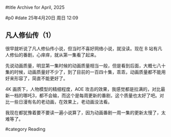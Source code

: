 #title Archive for April, 2025

#p0
#date 25年4月20日 周日 12:09

## 凡人修仙传（1）

很早就听说了凡人修仙传小说，但当时不喜好网络小说，就没读。现在 B 站有凡人修仙的番剧，心痒痒，就从第一集看了起来。

先说动画质量，明显第一集时候的动画质量相当一般，但是看到后面，大概七八十集的时候，动画质量好不少了，到了目前的一百四十集，乖乖，动画质量都不能用好来形容了，简直不能更好了。

4K 画质下，人物模型的精细程度，AOE 攻击的效果，我感觉都是拉满的，对比最新一档的哪吒3，都不会输，而这个是每周更新的番剧，这个质量也太好了吧。对比一些日漫有名的老动画，在效果上，老动画没法看。

我现在都犹豫着要不要读一遍小说算了，因为动画番剧一周一集的更新太慢了，太难等了。

#category Reading
